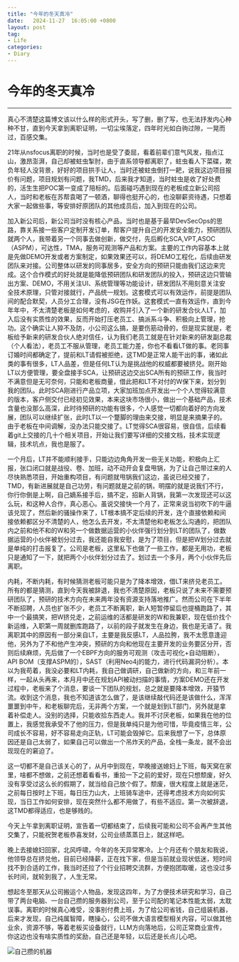```yaml
---
title: "今年的冬天真冷"
date:   2024-11-27  16:05:00 +0800
layout: post
tag:
- Life
categories:
- Diary
---
```


# 今年的冬天真冷

------

真心不清楚这篇博文该以什么样的形式开头，写了删，删了写，也无法抒发内心种种不甘，直到今天拿到离职证明，一切尘埃落定，四年时光如白驹过隙，一晃而过，百感交集。

21年从nsfocus离职的时候，当时也是受了委屈，看着前辈们意气风发，指点江山，激昂澎湃，自己却被蛀虫掣肘，由于直系领导都离职了，蛀虫看人下菜碟，欺负年轻人没背景，好好的项目拱手让人，当时还被蛀虫倒打一耙，说我这边项目报价有问题，项目规划有问题，我TMD，后来我才知道，当时蛀虫是收了好处费的，活生生把POC第一变成了陪标的。后面碰巧遇到现在的老板成立新公司招人，当时和老板在苏帮袁喝了一顿酒，聊得也挺开心的，也没聊薪资待遇，只想着大家一起做些事，等安排好原团队的其他成员后，加入到现在的公司。

加入新公司后，新公司当时没有核心产品，当时也是基于最早DevSecOps的思路，靠关系接一些客户定制开发订单，帮客户提升自己的开发安全能力，预研团队就两个人，我带着另一个同事去做创新，做交付，先后孵化SCA,VPT,ASOC（ASPM），可达性，TMA，服务可观测等产品和方案。主要的工作内容基本上就是先做DEMO开发或者方案制定，如果效果还可以，将DEMO工程化，后续由研发团队来对接。公司整体以研发的同事居多，安全方向的预研只能由我们这边来完成。这个合作模式的好处就是能降低预研团队和研发团队的投入，预研这边只管输出方案、DEMO，不用关注UI、系统管理等功能设计，研发团队不用刻意关注安全技术原理，只管对接就行，产品统一规划。这套模式可以有效运作，前提是团队间的配合默契，人员分工合理，没有JSG在作妖。这套模式一直有效运作，直到今年年中，不太清楚老板是如何考虑的，收购并引入了一个新的研发合伙人LT，加入后没有实质性的效果，反而开始打压老员工、搞派系斗争、积极向上管理，抢功。这个确实让人猝不及防，小公司这么搞，是要伤筋动骨的，但是现实就是，老板给予新来的研发合伙人绝对信任，认为我们老员工就是在针对新来的研发副总裁（个人看法），老员工不服从管理，老员工能力差，你也不看看LT做的事。老同事订婚时间都确定了，提前和LT请假被拒绝，这TMD是正常人能干出的事，诸如此类的事有很多，LT人品差，但是任何LT认为是挑战他的权威都要被挤兑。刚开始LT以方便管理，要全盘接手SCA，让预研这边交出SCA所有的预研工作，我当时不满意但是无可奈何，只能和老板商量，借此把和LT不对付的W保下来，划分到我的团队。此时SCA刚进行产品立项，大家加班加点开发出一个个人觉得较满意的版本，客户侧交付已经初见效果，本来这块市场很小，做出一个基础产品，技术含量也没那么高深，此时待预研的功能有很多，个人感觉一切都向着好的方向发展，团队可以继续扩张，此时LT以一个蹩脚的理由来交接，明显是来摘果子的。由于老板在中间调解，没办法只能交接了。LT觉得SCA很容易，很自信，后续看着git上交接的几十个相关项目，开始让我们要写详细的交接文档，技术实现逻辑，技术坑点，我也是服了。

一个月后，LT并不能顺利接手，只能边边角角开发一些无关功能，积极向上汇报，张口闭口就是战役、卷、加班，动不动开会复盘甩锅，为了让自己带过来的人尽快熟悉项目，开始重构项目，有问题就甩锅我们这边，虽说已经交接了，TMD，有新进展就是自己功劳，有问题就是之前的锅，明摆的就是说我们不行，你行你倒是上啊，自己嫡系接手后，搞不定，招新人背锅，我第一次发现还可以这么玩，和这种人合作，真心恶心。虽说交接快一个月了，正常来说当初吹下的牛逼该兑现了，然后新的骚操作来了，LT根本搞不定后续的开发，连个直接依赖和间接依赖都区分不清楚的人，他怎么去开发，不太清楚他和老板怎么沟通的，把团队内之前和他不和的W和另一个做数据运营的小伙伴强行划分到LT的团队了，做数据运营的小伙伴被划分过去，我还能自我安慰，是为了项目，但是把W划分过去就是单纯的打击报复了。公司是老板，这里私下也做了一些工作，都是无用功，老板只是通知了一下，就把两个小伙伴划分过去了。划过去一个多月，两个小伙伴先后离职。

内耗，不断内耗，有时候猜测老板可能只是为了降本增效，借LT来挤兑老员工。所有的都是猜测，直到今天我被辞退，我也不清楚原因，老板只说了未来不需要预研团队了，预研的技术方向在未来两年没有资源支持落地推广。然而公司在下半年不断招聘，人员也扩张不少，老员工不断离职，新人短暂停留后也提桶跑路了，其中一个最搞笑，把W挤兑走，之前运维的活都是研发的W和我兼职，现在低价找个新运维，入职第一周就删库跑路了，以前的段子就发生在身边，我也是无语了。我离职其中的原因有一部分来自LT，主要是我反感LT，人品拉胯，我不太愿意逢迎他，另外为了不和他产生冲突，预研的方向和他现在主要开发的业务要区分开，否则后续麻烦，先后做了一个EBPF方向的服务可观测（攻击可视化+自动阻断），API BOM（支撑ASPM的），SAST（利用Neo4j的能力，进行代码漏洞分析）。本以为我苟着，我没必要和LT内耗，我自己做调研，自己做新的方向，和三年前一样，一起从头再来，本月月中还在规划API被动扫描的事情，方案DEMO还在开发过程中，老板来了个消息，要谈一下团队的规划，总之就是要降本增效，开猿节流。收到这个消息，我也不知道该怎么做了，是该继续敲代码还是该做什么，浑浑噩噩到中午，和老板聊完后，无非两个方案，一个就是划到LT部门，另外就是拿着补偿走人。没别的选择，只能收拾东西走人。我并不讨厌老板，如果我在他的位置上，我感觉我承受不了他的压力，但是我单纯只是为他可惜，毕竟疫情三年，公司成长不容易，好不容易走向正轨，LT可能会毁掉它。后来我想了一下，总体原因还是自己太弱了，如果自己可以做出一个吊炸天的产品，全栈一条龙，就不会出现现在的窘迫了。

这一切都不是自己该关心的了，从月中到现在，早晚接送媳妇上下班，每天窝在家里，啥都不想做，之前还想着看看书，重拾一下之前的爱好，现在只想颓废，好久没有享受过这么长的假期了，就当给自己放个假了。颓废，很大程度上就是迷茫，之前每日按时上下班，每日压力山大，上班骑车途中，还得考虑技术方向如何实现，当日工作如何安排，现在突然什么都不用做了，有些不适应。第一次被辞退，这TMD都得适应，也是够贱的。

今天上午拿到离职证明，宣告着一切都结束了，后续我可能和公司不会再产生其他交集了，只能祝贺老板恭喜发财，公司业绩蒸蒸日上，就这样吧。

晚上去接媳妇回家，北风呼啸，今年的冬天异常寒冷。上个月还有个朋友和我说，他领导总在挤兑他，目前已经降薪，正在找下家，但是当前就业现状低迷，短时间找不到合适的工作，我当时还拉了个行业招聘交流群，方便抱团取暖，这也没过多长时间，就轮到我了，人生无常。

想起冬至那天从公司搬运个人物品，发现这四年，为了方便技术研究和学习，自己带了两台电脑、一台自己攒的服务器到公司，至于公司配的笔记本性能太弱，太耽误事。离职的时候真心难受，没事别付费上班，为了给公司省钱，自己组装机器，后来才发现，自己纯属智障，瞎操心，公司不做大语言模型相关内容，可以做其他业余，资源不够，等着老板买设备就行，LLM方向落地后，公司正常商业宣传，你这边也没有啥实质性的奖励，自己还是年轻，以后还是长点儿心吧。

![自己攒的机器](/img/20241227-01.jpg)